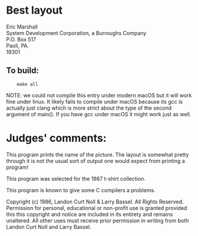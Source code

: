 # Best layout

Eric Marshall  
System Development Corporation, a Burroughs Company  
P.O. Box 517  
Paoli, PA.  
19301  

## To build:

        make all


NOTE: we could not compile this entry under modern macOS but it will work
fine under linux. It likely fails to compile under macOS because its gcc is
actually just clang which is more strict about the type of the second
argument of main(). If you have gcc under macOS it might work just as well.

# Judges' comments:

This program prints the name of the picture.  The layout is somewhat
pretty through it is not the usual sort of output one would expect
from printing a program!

This program was selected for the 1987 t-shirt collection.

This program is known to give some C compilers a problems.


Copyright (c) 1986, Landon Curt Noll & Larry Bassel.
All Rights Reserved.  Permission for personal, educational or non-profit use is
granted provided this this copyright and notice are included in its entirety
and remains unaltered.  All other uses must receive prior permission in writing
from both Landon Curt Noll and Larry Bassel.
